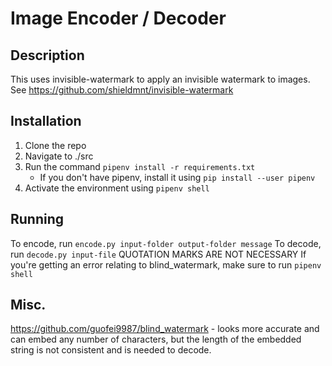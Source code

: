 # Image Encoder / Decoder

## Description
This uses invisible-watermark to apply an invisible watermark to images.
See https://github.com/shieldmnt/invisible-watermark

## Installation
1. Clone the repo
2. Navigate to ./src
3. Run the command `pipenv install -r requirements.txt`
    - If you don't have pipenv, install it using `pip install --user pipenv`
4. Activate the environment using `pipenv shell`

## Running
To encode, run `encode.py input-folder output-folder message`
To decode, run `decode.py input-file`
QUOTATION MARKS ARE NOT NECESSARY
If you're getting an error relating to blind_watermark, make sure to run `pipenv shell`

## Misc.
https://github.com/guofei9987/blind_watermark - looks more accurate and can embed any number of characters, but the length of the embedded string is not consistent and is needed to decode.